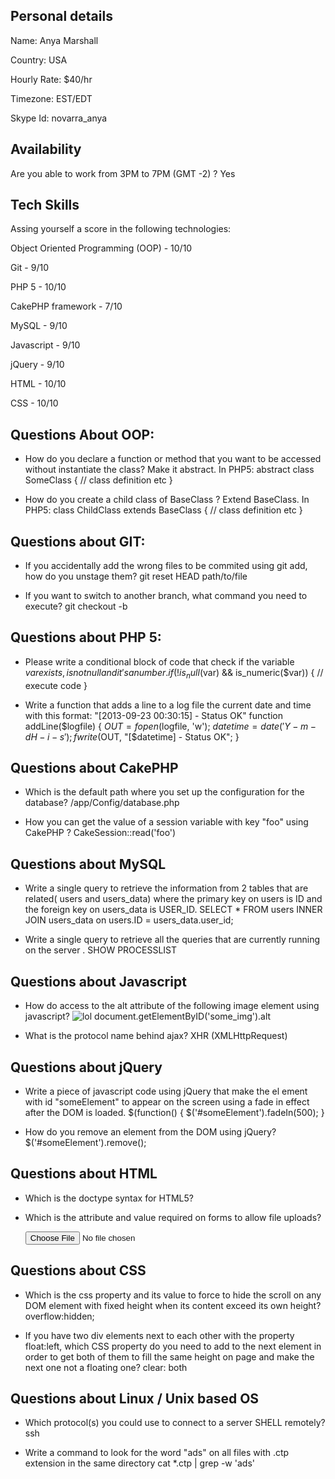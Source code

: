 ## Personal details

Name: Anya Marshall

Country: USA

Hourly Rate: $40/hr 

Timezone: EST/EDT

Skype Id: novarra_anya

## Availability

Are you able to work from 3PM to 7PM (GMT -2) ? Yes
 
## Tech Skills

Assing yourself a score in the following technologies:


Object Oriented Programming (OOP) - 10/10

Git -  9/10

PHP 5 - 10/10

CakePHP framework - 7/10

MySQL - 9/10

Javascript - 9/10 

jQuery - 9/10

HTML - 10/10

CSS - 10/10

## Questions About OOP:

- How do you declare a function or method that you want to be accessed without instantiate the class?
Make it abstract. In PHP5: 
	abstract class SomeClass { 
		// class definition etc
	}

- How do you create a child class of BaseClass ?
Extend BaseClass. In PHP5:
	class ChildClass extends BaseClass {
		// class definition etc
	}	

 
## Questions about GIT:

- If you accidentally add the wrong files to be commited using git add, how do you unstage them?
	git reset HEAD path/to/file

- If you want to switch to another branch, what command you need to execute?
	git checkout -b <branch>

 
## Questions about PHP 5:

- Please write a conditional block of code that check if the variable $var exists, is not null and it's a number.
	if(!is_null($var) && is_numeric($var)) {
		// execute code
	}

- Write a function that adds a line to a log file the current date and time with this format: "[2013-09-23 00:30:15] - Status OK"
	function addLine($logfile) {
		$OUT = fopen($logfile, 'w');
		$datetime = date('Y-m-d H-i-s');
		fwrite($OUT, "[$datetime] - Status OK";
	}

## Questions about CakePHP

- Which is the default path where you set up the configuration for the database?
	/app/Config/database.php

- How you can get the value of a session variable with key "foo" using CakePHP ?
	CakeSession::read('foo')

## Questions about MySQL

- Write a single query to retrieve the information from 2 tables that are related( users and users_data) where the primary key on users is ID and the foreign key on users_data is USER_ID.
	SELECT * FROM users INNER JOIN users_data on users.ID = users_data.user_id;

- Write a single query to retrieve all the queries that are currently running on the server .
	SHOW PROCESSLIST

## Questions about Javascript

- How do access to the alt attribute of the following image element using javascript? <img src='http://example.com/image.jpg' id='some_img' alt='lol' />
	document.getElementByID('some_img').alt

- What is the protocol name behind ajax?
	XHR (XMLHttpRequest)

## Questions about jQuery

- Write a piece of javascript code using jQuery that make the el ement with id "someElement" to appear on the screen using a fade in effect after the DOM is loaded.
	$(function() {
		$('#someElement').fadeIn(500);
	}

- How do you remove an element from the DOM using jQuery?
	$('#someElement').remove();
 
## Questions about HTML

- Which is the doctype syntax for HTML5?
	<!DOCTYPE HTML>

- Which is the attribute and value required on forms to allow file uploads?
	<form method="post" enctype="multipart/form-data">
		<input type="file" name="fileupload">
	</form>

## Questions about CSS

- Which is the css property and its value to force to hide the scroll on any DOM element with fixed height when its content exceed its own height?
	overflow:hidden;

- If you have two div elements next to each other with the property float:left, which CSS property do you need to add to the next element in order to get both of them to fill the same height on page and make the next one not a floating one?
	clear: both

## Questions about Linux / Unix based OS

- Which protocol(s) you could use to connect to a server SHELL remotely?
	ssh

- Write a command to look for the word "ads" on all files with .ctp extension in the same directory
	cat *.ctp | grep -w 'ads'
